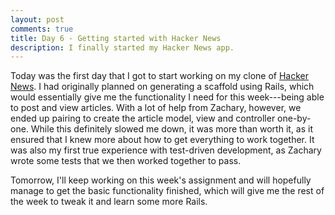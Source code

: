 ```yaml
---
layout: post
comments: true
title: Day 6 - Getting started with Hacker News
description: I finally started my Hacker News app.
---
```


Today was the first day that I got to start working on  my clone of [Hacker News](https://news.ycombinator.com/). I had originally planned on generating a scaffold using Rails, which would essentially give me the functionality I need for this week---being able to post and view articles. With a lot of help from Zachary, however, we ended up pairing to create the article model, view and controller one-by-one. While this definitely slowed me down, it was more than worth it, as it ensured that I knew more about how to get everything to work together. It was also my first true experience with test-driven development, as Zachary wrote some tests that we then worked together to pass.

Tomorrow, I'll keep working on this week's assignment and will hopefully manage to get the basic functionality finished, which will give me the rest of the week to tweak it and learn some more Rails.
